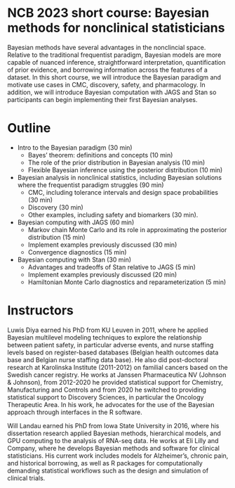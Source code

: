 # NCB 2023 short course: Bayesian methods for nonclinical statisticians

Bayesian methods have several advantages in the nonclincial space. Relative to the traditional frequentist paradigm, Bayesian models are more capable of nuanced inference, straightforward interpretation, quantification of prior evidence, and borrowing information across the features of a dataset. In this short course, we will introduce the Bayesian paradigm and motivate use cases in CMC, discovery, safety, and pharmacology. In addition, we will introduce Bayesian computation with JAGS and Stan so participants can begin implementing their first Bayesian analyses.

# Outline

*	Intro to the Bayesian paradigm (30 min)
    * Bayes’ theorem: definitions and concepts (10 min)
    * The role of the prior distribution in Bayesian analysis (10 min)
    * Flexible Bayesian inference using the posterior distribution (10 min)
* Bayesian analysis in nonclinical statistics, including Bayesian solutions where the frequentist paradigm struggles (90 min)
    * CMC, including tolerance intervals and design space probabilities (30 min)
    * Discovery (30 min)
    * Other examples, including safety and biomarkers (30 min).
* Bayesian computing with JAGS (60 min)
    * Markov chain Monte Carlo and its role in approximating the posterior distribution (15 min)
    * Implement examples previously discussed (30 min)
    * Convergence diagnostics (15 min)
* Bayesian computing with Stan (30 min)
    * Advantages and tradeoffs of Stan relative to JAGS (5 min)
    * Implement examples previously discussed (20 min)
    * Hamiltonian Monte Carlo diagnostics and reparameterization (5 min)

# Instructors

Luwis Diya earned his PhD from KU Leuven in 2011, where he applied Bayesian multilevel modeling techniques to explore the relationship between patient safety, in particular adverse events, and nurse staffing levels based on register-based databases (Belgian health outcomes data base and Belgian nurse staffing data base). He also did post-doctoral research at Karolinska Institute (2011-2012) on familial cancers based on the Swedish cancer registry. He works at Janssen Pharmaceutica NV (Johnson & Johnson), from 2012-2020 he provided statistical support for Chemistry, Manufacturing and Controls and from 2020 he switched to providing statistical support to Discovery Sciences, in particular the Oncology Therapeutic Area. In his work, he advocates for the use of the Bayesian approach through interfaces in the R software.   

Will Landau earned his PhD from Iowa State University in 2016, where his dissertation research applied Bayesian methods, hierarchical models, and GPU computing to the analysis of RNA-seq data. He works at Eli Lilly and Company, where he develops Bayesian methods and software for clinical statisticians. His current work includes models for Alzheimer’s, chronic pain, and historical borrowing, as well as R packages for computationally demanding statistical workflows such as the design and simulation of clinical trials.
